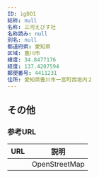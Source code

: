 ```yaml
---
ID: igDO1
総称: null
名称: 三河えびす社
名称読み: null
別名: null
都道府県: 愛知県
区域: 豊川市
緯度: 34.8477176
経度: 137.4207594
郵便番号: 4411231
住所: 愛知県豊川市一宮町西垣内２
---
```


## その他

### 参考URL

| URL | 説明          |
| --- | ------------- |
|     | OpenStreetMap |
